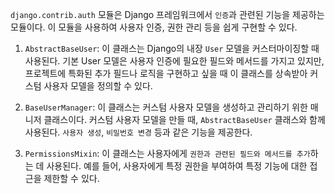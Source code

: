 ``django.contrib.auth`` 모듈은 Django 프레임워크에서 ``인증``과 관련된 기능을 제공하는 모듈이다. 이 모듈을 사용하여 사용자 인증, 권한 관리 등을 쉽게 구현할 수 있다.

1. ``AbstractBaseUser``: 이 클래스는 Django의 내장 `User` 모델을 커스터마이징할 때 사용된다. 기본 User 모델은 사용자 인증에 필요한 필드와 메서드를 가지고 있지만, 프로젝트에 특화된 추가 필드나 로직을 구현하고 싶을 때 이 클래스를 상속받아 커스텀 사용자 모델을 정의할 수 있다.

2. ``BaseUserManager``: 이 클래스는 커스텀 사용자 모델을 생성하고 관리하기 위한 매니저 클래스이다. 커스텀 사용자 모델을 만들 때, ``AbstractBaseUser`` 클래스와 함께 사용된다. ``사용자 생성``, ``비밀번호 변경`` 등과 같은 기능을 제공한다.

3. ``PermissionsMixin``: 이 클래스는 사용자에게 ``권한과 관련된 필드와 메서드를 추가``하는 데 사용된다. 예를 들어, 사용자에게 특정 권한을 부여하여 특정 기능에 대한 접근을 제한할 수 있다.